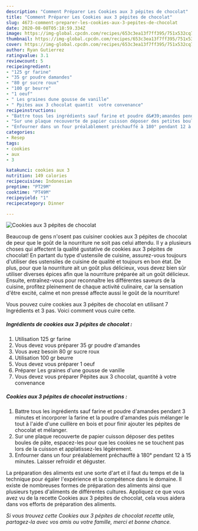 ```yaml
---
description: "Comment Préparer Les Cookies aux 3 pépites de chocolat"
title: "Comment Préparer Les Cookies aux 3 pépites de chocolat"
slug: 4673-comment-preparer-les-cookies-aux-3-pepites-de-chocolat
date: 2020-08-08T05:18:59.334Z
image: https://img-global.cpcdn.com/recipes/653c3ea13f7ff395/751x532cq70/cookies-aux-3-pepites-de-chocolat-photo-principale-de-la-recette.jpg
thumbnail: https://img-global.cpcdn.com/recipes/653c3ea13f7ff395/751x532cq70/cookies-aux-3-pepites-de-chocolat-photo-principale-de-la-recette.jpg
cover: https://img-global.cpcdn.com/recipes/653c3ea13f7ff395/751x532cq70/cookies-aux-3-pepites-de-chocolat-photo-principale-de-la-recette.jpg
author: Ryan Gutierrez
ratingvalue: 3.1
reviewcount: 5
recipeingredient:
- "125 gr farine"
- "35 gr poudre damandes"
- "80 gr sucre roux"
- "100 gr beurre"
- "1 oeuf"
- " Les graines dune gousse de vanille"
- " Ppites aux 3 chocolat quantit  votre convenance"
recipeinstructions:
- "Battre tous les ingrédients sauf farine et poudre d&#39;amandes pendant 3 minutes et incorporer la farine et la poudre d&#39;amandes puis mélanger le tout à l&#39;aide d&#39;une cuillère en bois et pour finir ajouter les pépites de chocolat et mélanger."
- "Sur une plaque recouverte de papier cuisson déposer des petites boules de pâte, espacez-les pour que les cookies ne se touchent pas lors de la cuisson et applatissez-les légèrement."
- "Enfourner dans un four préalablement préchauffé à 180° pendant 12 à 15 minutes. Laisser refroidir et déguster."
categories:
- Resep
tags:
- cookies
- aux
- 3

katakunci: cookies aux 3 
nutrition: 149 calories
recipecuisine: Indonesian
preptime: "PT29M"
cooktime: "PT49M"
recipeyield: "1"
recipecategory: Dinner

---
```



![Cookies aux 3 pépites de chocolat](https://img-global.cpcdn.com/recipes/653c3ea13f7ff395/751x532cq70/cookies-aux-3-pepites-de-chocolat-photo-principale-de-la-recette.jpg)

Beaucoup de gens n'osent pas cuisiner cookies aux 3 pépites de chocolat de peur que le goût de la nourriture ne soit pas celui attendu. Il y a plusieurs choses qui affectent la qualité gustative de cookies aux 3 pépites de chocolat! En partant du type d'ustensile de cuisine, assurez-vous toujours d'utiliser des ustensiles de cuisine de qualité et toujours en bon état. De plus, pour que la nourriture ait un goût plus délicieux, vous devez bien sûr utiliser diverses épices afin que la nourriture préparée ait un goût délicieux. Ensuite, entraînez-vous pour reconnaître les différentes saveurs de la cuisine, profitez pleinement de chaque activité culinaire, car la sensation d'être excité, calme et non pressé affecte aussi le goût de la nourriture!

<!--inarticleads1-->

Vous pouvez cuire cookies aux 3 pépites de chocolat en utilisant 7 Ingrédients et 3 pas. Voici comment vous cuire cette.

##### Ingrédients de cookies aux 3 pépites de chocolat :

1. Utilisation 125 gr farine
1. Vous devez vous préparer 35 gr poudre d&#39;amandes
1. Vous avez besoin 80 gr sucre roux
1. Utilisation 100 gr beurre
1. Vous devez vous préparer 1 oeuf
1. Préparer  Les graines d&#39;une gousse de vanille
1. Vous devez vous préparer  Pépites aux 3 chocolat, quantité à votre convenance




<!--inarticleads2-->

##### Cookies aux 3 pépites de chocolat instructions :

1. Battre tous les ingrédients sauf farine et poudre d&#39;amandes pendant 3 minutes et incorporer la farine et la poudre d&#39;amandes puis mélanger le tout à l&#39;aide d&#39;une cuillère en bois et pour finir ajouter les pépites de chocolat et mélanger.
1. Sur une plaque recouverte de papier cuisson déposer des petites boules de pâte, espacez-les pour que les cookies ne se touchent pas lors de la cuisson et applatissez-les légèrement.
1. Enfourner dans un four préalablement préchauffé à 180° pendant 12 à 15 minutes. Laisser refroidir et déguster.




<!--inarticleads1-->

<p>
La préparation des aliments est une sorte d'art et il faut du temps et de la technique pour égaler l'expérience et la compétence dans le domaine. Il existe de nombreuses formes de préparation des aliments ainsi que plusieurs types d'aliments de différentes cultures. Appliquez ce que vous avez vu de la recette Cookies aux 3 pépites de chocolat, cela vous aidera dans vos efforts de préparation des aliments.
</p>

<p>
<i>Si vous trouvez cette Cookies aux 3 pépites de chocolat recette utile, partagez-la avec vos amis ou votre famille, merci et bonne chance.</i>
</p>
